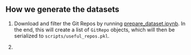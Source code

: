 ## How we generate the datasets

1. Download and filter the Git Repos by running [prepare_dataset.ipynb](vscode-remote://ssh-remote%2Butopia3/home/jiayi/Projects/SPOT/scripts/prepare_dataset.ipynb). In the end, this will create a list of `GitRepo` objects, which will then be serialized to `scripts/useful_repos.pkl`.

2. 
